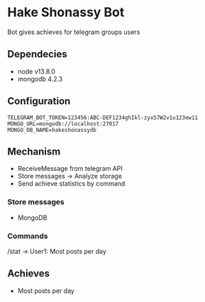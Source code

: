 # Hake Shonassy Bot

Bot gives achieves for telegram groups users

## Dependecies

- node v13.8.0
- mongodb 4.2.3

## Configuration

```env
TELEGRAM_BOT_TOKEN=123456:ABC-DEF1234ghIkl-zyx57W2v1u123ew11
MONGO_URL=mongodb://localhost:27017
MONGO_DB_NAME=hakeshonassydb
```

## Mechanism
- ReceiveMessage from telegram API
- Store messages -> Analyze storage
- Send achieve statistics by command

### Store messages

- MongoDB

### Commands

/stat ->
User1: Most posts per day

## Achieves

- Most posts per day

